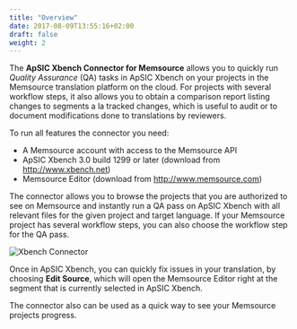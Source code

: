 ```yaml
---
title: "Overview"
date: 2017-08-09T13:55:16+02:00
draft: false
weight: 2
---
```



The **ApSIC Xbench Connector for Memsource** allows you to quickly run *Quality Assurance* (QA)
tasks in ApSIC Xbench on your projects in the Memsource translation platform on the cloud. 
For projects with several workflow steps, it also allows you to obtain a comparison report 
listing changes to segments a la tracked changes, which is useful to audit or to document 
modifications done to translations by reviewers.

To run all features the connector you need:

*	A Memsource account with access to the Memsource API
*	ApSIC Xbench 3.0 build 1299 or later (download from http://www.xbench.net)
*	Memsource Editor (download from http://www.memsource.com)

The connector allows you to browse the projects that you are authorized to see on Memsource and 
instantly run a QA pass on ApSIC Xbench with all relevant files for the given project and target
language. If your Memsource project has several workflow steps, you can also choose the workflow
step for the QA pass.

![Xbench Connector](/connector-memsource/dialog-main-window-01.png)

Once in ApSIC Xbench, you can quickly fix issues in your translation, by choosing **Edit Source**, 
which will open the Memsource Editor right at the segment that is currently selected in ApSIC Xbench.

The connector also can be used as a quick way to see your Memsource projects progress.